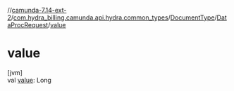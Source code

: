 //[camunda-7.14-ext-2](../../../../index.md)/[com.hydra_billing.camunda.api.hydra.common_types](../../index.md)/[DocumentType](../index.md)/[DataProcRequest](index.md)/[value](value.md)

# value

[jvm]\
val [value](value.md): Long
